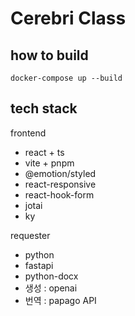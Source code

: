 # Cerebri Class

## how to build

`docker-compose up --build`

## tech stack

frontend

- react + ts
- vite + pnpm
- @emotion/styled
- react-responsive
- react-hook-form
- jotai
- ky

requester

- python
- fastapi
- python-docx
- 생성 : openai
- 번역 : papago API
